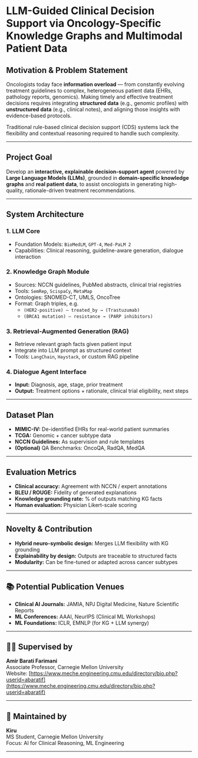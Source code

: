 # LLM-Guided Clinical Decision Support via Oncology-Specific Knowledge Graphs and Multimodal Patient Data

## Motivation & Problem Statement

Oncologists today face **information overload** — from constantly evolving treatment guidelines to complex, heterogeneous patient data (EHRs, pathology reports, genomics). Making timely and effective treatment decisions requires integrating **structured data** (e.g., genomic profiles) with **unstructured data** (e.g., clinical notes), and aligning those insights with evidence-based protocols.

Traditional rule-based clinical decision support (CDS) systems lack the flexibility and contextual reasoning required to handle such complexity.

---

## Project Goal

Develop an **interactive, explainable decision-support agent** powered by **Large Language Models (LLMs)**, grounded in **domain-specific knowledge graphs** and **real patient data**, to assist oncologists in generating high-quality, rationale-driven treatment recommendations.

---

## System Architecture

### 1. LLM Core
- Foundation Models: `BioMedLM`, `GPT-4`, `Med-PaLM 2`
- Capabilities: Clinical reasoning, guideline-aware generation, dialogue interaction

### 2. Knowledge Graph Module
- Sources: NCCN guidelines, PubMed abstracts, clinical trial registries
- Tools: `SemRep`, `ScispaCy`, `MetaMap`
- Ontologies: SNOMED-CT, UMLS, OncoTree
- Format: Graph triples, e.g.  
  - `(HER2-positive) — treated_by → (Trastuzumab)`  
  - `(BRCA1 mutation) — resistance → (PARP inhibitors)`

### 3. Retrieval-Augmented Generation (RAG)
- Retrieve relevant graph facts given patient input
- Integrate into LLM prompt as structured context
- Tools: `LangChain`, `Haystack`, or custom RAG pipeline

### 4. Dialogue Agent Interface
- **Input:** Diagnosis, age, stage, prior treatment
- **Output:** Treatment options + rationale, clinical trial eligibility, next steps

---

## Dataset Plan

- **MIMIC-IV:** De-identified EHRs for real-world patient summaries
- **TCGA:** Genomic + cancer subtype data
- **NCCN Guidelines:** As supervision and rule templates
- **(Optional)** QA Benchmarks: OncoQA, RadQA, MedQA

---

##  Evaluation Metrics

- **Clinical accuracy:** Agreement with NCCN / expert annotations
- **BLEU / ROUGE:** Fidelity of generated explanations
- **Knowledge grounding rate:** % of outputs matching KG facts
- **Human evaluation:** Physician Likert-scale scoring

---

##  Novelty & Contribution

- **Hybrid neuro-symbolic design:** Merges LLM flexibility with KG grounding
- **Explainability by design:** Outputs are traceable to structured facts
- **Modularity:** Can be fine-tuned or adapted across cancer subtypes

---


## 📚 Potential Publication Venues

- **Clinical AI Journals:** JAMIA, NPJ Digital Medicine, Nature Scientific Reports
- **ML Conferences:** AAAI, NeurIPS (Clinical ML Workshops)
- **ML Foundations:** ICLR, EMNLP (for KG + LLM synergy)

---

## 👨‍🏫 Supervised by

**Amir Barati Farimani**  
Associate Professor, Carnegie Mellon University  
Website: [https://www.meche.engineering.cmu.edu/directory/bio.php?userid=abaratif](https://www.meche.engineering.cmu.edu/directory/bio.php?userid=abaratif)

---

## 👤 Maintained by

**Kiru**  
MS Student, Carnegie Mellon University  
Focus: AI for Clinical Reasoning, ML Engineering

---
